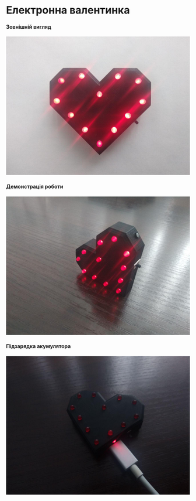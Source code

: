 # Електронна валентинка

#### Зовнішній вигляд
![Image description](https://github.com/MaksKliuba/ArduinoProjects/blob/master/Heart/images/photo1.jpg)

#### Демонстрація роботи
![Image description](https://github.com/MaksKliuba/ArduinoProjects/blob/master/Heart/images/photo2.jpg)

#### Підзарядка акумулятора
![Image description](https://github.com/MaksKliuba/ArduinoProjects/blob/master/Heart/images/photo3.jpg)
